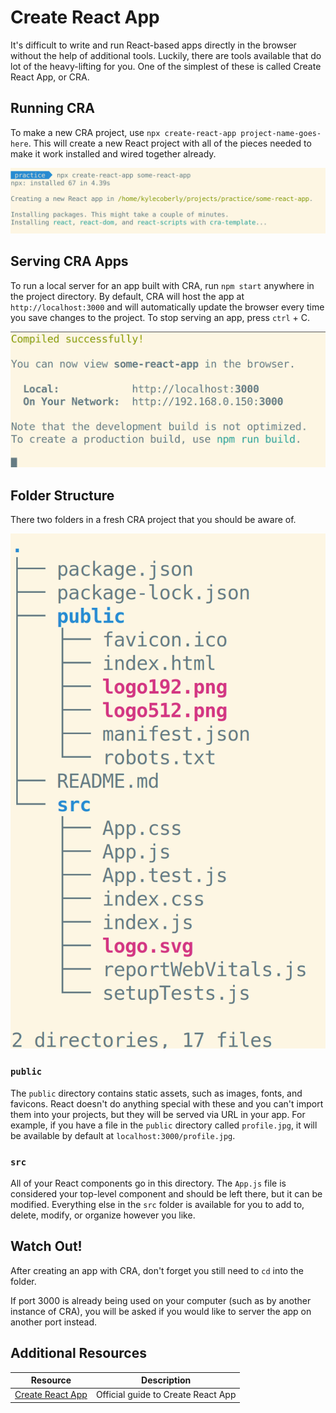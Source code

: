 # Create React App

It's difficult to write and run React-based apps directly in the browser without the help of additional tools. Luckily, there are tools available that do lot of the heavy-lifting for you. One of the simplest of these is called Create React App, or CRA.

## Running CRA

To make a new CRA project, use `npx create-react-app project-name-goes-here`. This will create a new React project with all of the pieces needed to make it work installed and wired together already.

![Running npx create-react-app project-name-goes-here](assets/cra-1.png)

## Serving CRA Apps

To run a local server for an app built with CRA, run `npm start` anywhere in the project directory. By default, CRA will host the app at `http://localhost:3000` and will automatically update the browser every time you save changes to the project. To stop serving an app, press `ctrl` + C.

![Serving a CRA app](assets/cra-2.png)

## Folder Structure

There two folders in a fresh CRA project that you should be aware of.

![Structure of a fresh CRA app](assets/cra-3.png)

### `public`

The `public` directory contains static assets, such as images, fonts, and favicons. React doesn't do anything special with these and you can't import them into your projects, but they will be served via URL in your app. For example, if you have a file in the `public` directory called `profile.jpg`, it will be available by default at `localhost:3000/profile.jpg`.

### `src`

All of your React components go in this directory. The `App.js` file is considered your top-level component and should be left there, but it can be modified. Everything else in the `src` folder is available for you to add to, delete, modify, or organize however you like.

## Watch Out!

After creating an app with CRA, don't forget you still need to `cd` into the folder.

If port 3000 is already being used on your computer (such as by another instance of CRA), you will be asked if you would like to server the app on another port instead.

## Additional Resources

| Resource | Description |
| --- | --- |
| [Create React App](https://create-react-app.dev/docs/getting-started) | Official guide to Create React App |
